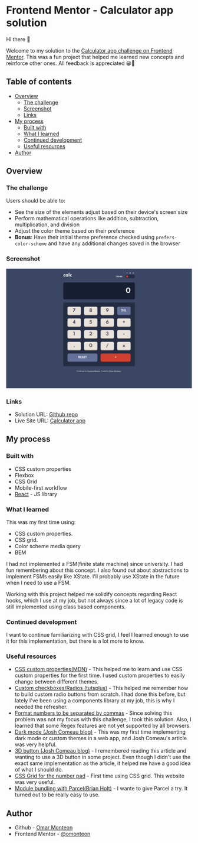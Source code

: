 # Frontend Mentor - Calculator app solution

Hi there 👋

Welcome to my solution to the [Calculator app challenge on Frontend Mentor](https://www.frontendmentor.io/challenges/calculator-app-9lteq5N29). This was a fun project that helped me learned new concepts and reinforce other ones. All feedback is appreciated 😀🙏

## Table of contents

- [Overview](#overview)
  - [The challenge](#the-challenge)
  - [Screenshot](#screenshot)
  - [Links](#links)
- [My process](#my-process)
  - [Built with](#built-with)
  - [What I learned](#what-i-learned)
  - [Continued development](#continued-development)
  - [Useful resources](#useful-resources)
- [Author](#author)

## Overview

### The challenge

Users should be able to:

- See the size of the elements adjust based on their device's screen size
- Perform mathematical operations like addition, subtraction, multiplication, and division
- Adjust the color theme based on their preference
- **Bonus**: Have their initial theme preference checked using `prefers-color-scheme` and have any additional changes saved in the browser

### Screenshot

![Calculator Screenshot](./images/screenshot.png)

### Links

- Solution URL: [Github repo](https://github.com/omonteon/calculator-fem)
- Live Site URL: [Calculator app](https://boring-tesla-ab4ebe.netlify.app/)

## My process

### Built with

- CSS custom properties
- Flexbox
- CSS Grid
- Mobile-first workflow
- [React](https://reactjs.org/) - JS library

### What I learned

This was my first time using:

- CSS custom properties.
- CSS grid.
- Color scheme media query
- BEM

I had not implemented a FSM(finite state machine) since university. I had fun remembering about this concept. I also found out about abstractions to implement FSMs easily like XState. I'll probably use XState in the future when I need to use a FSM.

Working with this project helped me solidify concepts regarding React hooks, which I use at my job, but not always since a lot of legacy code is still implemented using class based components.

### Continued development

I want to continue familiarizing with CSS grid, I feel I learned enough to use it for this implementation, but there is a lot more to know.

### Useful resources

- [CSS custom properties(MDN)](https://developer.mozilla.org/en-US/docs/Web/CSS/Using_CSS_custom_properties) - This helped me to learn and use CSS custom properties for the first time. I used custom properties to easily change between different themes.
- [Custom checkboxes/Radios (tutsplus)](https://webdesign.tutsplus.com/tutorials/how-to-make-custom-accessible-checkboxes-and-radio-buttons--cms-32074) - This helped me remember how to build custom radio buttons from scratch. I had done this before, but lately I've been using a components library at my job, this is why I needed the refresher.
- [Format numbers to be separated by commas](https://stackoverflow.com/questions/2901102/how-to-print-a-number-with-commas-as-thousands-separators-in-javascript) - Since solving this problem was not my focus with this challenge, I took this solution. Also, I learned that some Regex features are not yet supported by all browsers.
- [Dark mode (Josh Comeau blog)](https://www.joshwcomeau.com/react/dark-mode/#adding-a-toggle) - This was my first time implementing dark mode or custom themes in a web app, and Josh Comeau's article was very helpful.
- [3D button (Josh Comeau blog)](https://www.joshwcomeau.com/animation/3d-button/) - I remembered reading this article and wanting to use a 3D button in some project. Even though I didn't use the exact same implementation as the article, it helped me have a good idea of what I should do.
- [CSS Grid for the number pad](https://learncssgrid.com/) - First time using CSS grid. This website was very useful.
- [Module bundling with Parcel(Brian Holt)](https://btholt.github.io/complete-intro-to-react-v5/parcel) - I wante to give Parcel a try. It turned out to be really easy to use.

## Author

- Github - [Omar Monteon](https://github.com/omonteon)
- Frontend Mentor - [@omonteon](https://www.frontendmentor.io/profile/omonteon)
